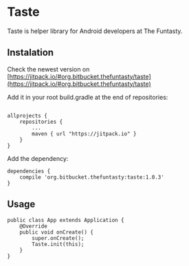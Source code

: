 # Taste #

Taste is helper library for Android developers at The Funtasty.


## Instalation

Check the newest version on [https://jitpack.io/#org.bitbucket.thefuntasty/taste](https://jitpack.io/#org.bitbucket.thefuntasty/taste)

Add it in your root build.gradle at the end of repositories:

```

allprojects {
    repositories {
        ...
        maven { url "https://jitpack.io" }
    }
}

```

Add the dependency:

```
dependencies {
    compile 'org.bitbucket.thefuntasty:taste:1.0.3'
}
```

## Usage

```
public class App extends Application {
    @Override
    public void onCreate() {
        super.onCreate();
        Taste.init(this);
    }
}
```